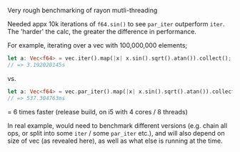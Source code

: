 Very rough benchmarking of rayon mutli-threading
  
Needed appx 10k iterations of `f64.sin()` to see `par_iter` outperform `iter`.  
The 'harder' the calc, the greater the difference in performance.  
  
For example, iterating over a vec with 100,000,000 elements;
```Rust
let a: Vec<f64> = vec.iter().map(|x| x.sin().sqrt().atan()).collect();
// => 3.192020145s
```
vs.
```Rust
let a: Vec<f64> = vec.par_iter().map(|x| x.sin().sqrt().atan()).collect();
// => 537.304763ms
```
= 6 times faster (release build, on i5 with 4 cores / 8 threads)  
  
In real example, would need to benchmark different versions (e.g. chain all ops, or split into some `iter` / some `par_iter` etc.), and will also depend on size of vec (as revealed here), as well as what else is running at the time.